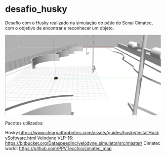 # desafio_husky
Desafio com o Husky realizado na simulação do pátio do Senai Cimatec, com o objetivo de encontrar e reconhecer um objeto. 

![alt text](https://raw.githubusercontent.com/israelmotta/desafio_husky/master/src/husky/fig/GazeboHusky.png)


Pacotes utilizados:

Husky:https://www.clearpathrobotics.com/assets/guides/husky/InstallHuskySoftware.html
Velodyne VLP-16: https://bitbucket.org/DataspeedInc/velodyne_simulator/src/master/
Cimatec world: https://github.com/PPVTecchio/cimatec_map
